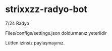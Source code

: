 # strixxzz-radyo-bot
7/24 Radyo

Files/configs/settings.json doldurmanız yeterlidir 

Lütfen izinsiz paylaşmayınız.
